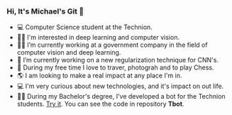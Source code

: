 ### Hi, It's Michael's Git 👋

- :computer: Computer Science student at the Technion.
- :man_technologist: I'm interested in deep learning and computer vision.
- :man_technologist: I’m currently working at a government company in the field of computer vision and deep learning.
- 🔭 I’m currently working on a new regularization technique for CNN's.
- :camera_flash: During my free time I love to traver, photograh and to play Chess.
- :earth_americas: I am looking to make a real impact at any place I'm in.
- :computer: I'm very curious about new technologies, and it's impact on out life.
- :man_student: During my Bachelor's degree, I've developed a bot for the Technion students. [Try it](https://t.me/Technion_help_bot). You can see the code in repository **Tbot**.
<!--
**tokeron/tokeron** is a ✨ _special_ ✨ repository because its `README.md` (this file) appears on your GitHub profile.

Here are some ideas to get you started:

- 🔭 I’m currently working on ...
- 🌱 I’m currently learning ...
- 👯 I’m looking to collaborate on ...
- 🤔 I’m looking for help with ...
- 💬 Ask me about ...
- 📫 How to reach me: ...
- 😄 Pronouns: ...
- ⚡ Fun fact: ...
- :mountain: 
-->
